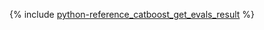 {% include [python-reference_catboost_get_evals_result](python-reference_catboost_get_evals_result.md) %}


